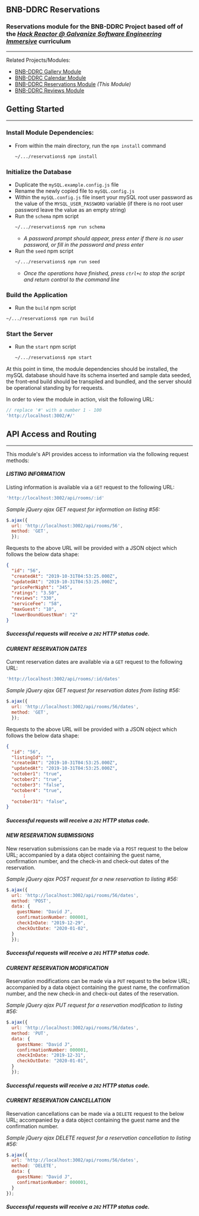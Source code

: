 ## **BNB-DDRC Reservations**
### Reservations module for the BNB-DDRC Project based off of the _[**Hack Reactor @ Galvanize** Software Engineering Immersive](https://www.hackreactor.com/)_ curriculum
---

Related Projects/Modules:

 - [BNB-DDRC Gallery Module](https://github.com/BNB-DDRC/photo-gallery)
 - [BNB-DDRC Calendar Module](https://github.com/BNB-DDRC/calendar)
 - [BNB-DDRC Reservations Module](https://github.com/BNB-DDRC/reservations) _(This Module)_
 - [BNB-DDRC Reviews Module](https://github.com/BNB-DDRC/reviews)

## **Getting Started**
---

### Install Module Dependencies:
 - From within the main directory, run the `npm install` command
    ```sh
    ~/.../reservations$ npm install
    ```
### Initialize the Database
 - Duplicate the `mySQL.example.config.js` file
 - Rename the newly copied file to `mySQL.config.js`
 - Within the `mySQL.config.js` file insert your mySQL root user password as the value of the `MYSQL_USER_PASSWORD` variable (if there is no root user password leave the value as an empty string)
 - Run the `schema` npm script 
    ```sh
    ~/.../reservations$ npm run schema
    ```
   - _A password prompt should appear, press enter if there is no user password, or fill in the password and press enter_
 - Run the `seed` npm script
    ```sh
    ~/.../reservations$ npm run seed
    ```
   - _Once the operations have finished, press `ctrl+c` to stop the script and return control to the command line_

### Build the Application
 - Run the `build` npm script
  ```sh
  ~/.../reservations$ npm run build
  ```

### Start the Server
 - Run the `start` npm script
    ```sh
    ~/.../reservations$ npm start
    ```

At this point in time, the module dependencies should be installed, the mySQL database should have its schema inserted and sample data seeded, the front-end build should be transpiled and bundled, and the server should be operational standing by for requests.

In order to view the module in action, visit the following URL:
```js
// replace '#' with a number 1 - 100
'http://localhost:3002/#/'
```

## **API Access and Routing**
---
This module's API provides access to information via the following request methods:

#### _LISTING INFORMATION_
  Listing information is available via a `GET` request to the following URL:
  ```js
  'http://localhost:3002/api/rooms/:id'
  ```

  _Sample jQuery ajax GET request for information on listing #56:_
  ```js
  $.ajax({
    url: 'http://localhost:3002/api/rooms/56',
    method: 'GET',
    });
  ```

  Requests to the above URL will be provided with a JSON object which follows the below data shape:

  ```json
  {
    "id": "56",
    "createdAt": "2019-10-31T04:53:25.000Z",
    "updatedAt": "2019-10-31T04:53:25.000Z",
    "pricePerNight": "345",
    "ratings": "3.50",
    "reviews": "330",
    "serviceFee": "58",
    "maxGuest": "10",
    "lowerBoundGuestNum": "2"
  }
  ```
  ##### _Successful requests will receive a `202` HTTP status code._

#### _CURRENT RESERVATION DATES_  
  Current reservation dates are available via a `GET` request to the following URL:
  ```js
  'http://localhost:3002/api/rooms/:id/dates'
  ```

  _Sample jQuery ajax GET request for reservation dates from listing #56:_
  ```js
  $.ajax({
    url: 'http://localhost:3002/api/rooms/56/dates',
    method: 'GET',
    });
  ```
  Requests to the above URL will be provided with a JSON object which follows the below data shape:
  ```json
  {
    "id": "56",
    "listingId": "",
    "createdAt": "2019-10-31T04:53:25.000Z",
    "updatedAt": "2019-10-31T04:53:25.000Z",
    "october1": "true",
    "october2": "true",
    "october3": "false",
    "october4": "true",
        ︙
    "october31": "false",
  }
  ```
  ##### _Successful requests will receive a `202` HTTP status code._

#### _NEW RESERVATION SUBMISSIONS_  
  New reservation submissions can be made via a `POST` request to the below URL; accompanied by a data object containing the guest name, confirmation number, and the check-in and check-out dates of the reservation.

  _Sample jQuery ajax POST request for a new reservation to listing #56:_
  ```js
  $.ajax({
    url: 'http://localhost:3002/api/rooms/56/dates',
    method: 'POST',
    data: {
      guestName: "David J",
      confirmationNumber: 000001,
      checkInDate: "2019-12-29",
      checkOutDate: "2020-01-02",
    }
    });
  ```
  ##### _Successful requests will receive a `201` HTTP status code._

#### _CURRENT RESERVATION MODIFICATION_
  Reservation modifications can be made via a `PUT` request to the below URL; accompanied by a data object containing the guest name, the confirmation number, and the new check-in and check-out dates of the reservation.

  _Sample jQuery ajax PUT request for a reservation modification to listing #56:_
  ```js
  $.ajax({
    url: 'http://localhost:3002/api/rooms/56/dates',
    method: 'PUT',
    data: {
      guestName: "David J",
      confirmationNumber: 000001,
      checkInDate: "2019-12-31",
      checkOutDate: "2020-01-01",
    }
    });
  ```
  ##### _Successful requests will receive a `202` HTTP status code._

  #### _CURRENT RESERVATION CANCELLATION_
  Reservation cancellations can be made via a `DELETE` request to the below URL; accompanied by a data object containing the guest name and the confirmation number.

  _Sample jQuery ajax DELETE request for a reservation cancellation to listing #56:_
  ```js
  $.ajax({
    url: 'http://localhost:3002/api/rooms/56/dates',
    method: 'DELETE',
    data: {
      guestName: "David J",
      confirmationNumber: 000001,
    }
  });
  ```
  ##### _Successful requests will receive a `202` HTTP status code._
